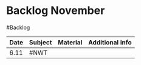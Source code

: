 # Backlog November
#Backlog 

| Date | Subject | Material | Additional info |
| ---- | ------- | -------- | --------------- |
| 6.11 | #NWT        |          |                 |
